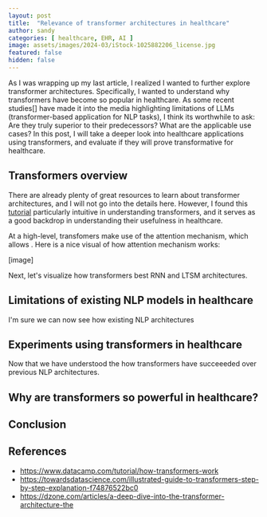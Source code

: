 ```yaml
---
layout: post
title:  "Relevance of transformer architectures in healthcare"
author: sandy
categories: [ healthcare, EHR, AI ]
image: assets/images/2024-03/iStock-1025882206_license.jpg
featured: false
hidden: false
---
```


As I was wrapping up my last article, I realized I wanted to further explore transformer architectures.  Specifically, I wanted to understand why transformers have become so popular in healthcare.  As some recent studies[] have made it into the media highlighting limitations of LLMs (transformer-based application for NLP tasks), I think its worthwhile to ask: Are they truly superior to their predecessors?  What are the applicable use cases?  In this post, I will take a deeper look into healthcare applications using transformers, and evaluate if they will prove transformative for healthcare.

## Transformers overview
There are already plenty of great resources to learn about transformer architectures, and I will not go into the details here.  However, I found this [tutorial](https://towardsdatascience.com/illustrated-guide-to-transformers-step-by-step-explanation-f74876522bc0) particularly intuitive in understanding transformers, and it serves as a good backdrop in understanding their usefulness in healthcare. 

At a high-level, transfomers make use of the attention mechanism, which allows .  Here is a nice visual of how attention mechanism works:

[image]

Next, let's visualize how transformers best RNN and LTSM architectures.  



## Limitations of existing NLP models in healthcare
I'm sure we can now see how existing NLP architectures 

## Experiments using transformers in healthcare
Now that we have understood the how transformers have succeeeded over previous NLP architectures.


## Why are transformers so powerful in healthcare?

## Conclusion

## References
+ <https://www.datacamp.com/tutorial/how-transformers-work>
+ https://towardsdatascience.com/illustrated-guide-to-transformers-step-by-step-explanation-f74876522bc0
+ https://dzone.com/articles/a-deep-dive-into-the-transformer-architecture-the